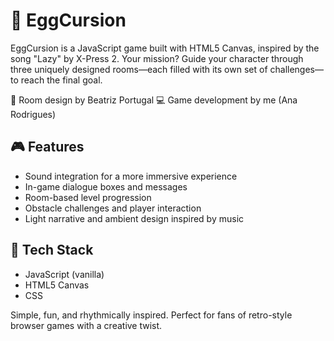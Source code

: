 # 🥚 EggCursion
EggCursion is a JavaScript game built with HTML5 Canvas, inspired by the song "Lazy" by X-Press 2.
Your mission? Guide your character through three uniquely designed rooms—each filled with its own set of challenges—to reach the final goal.

🎨 Room design by Beatriz Portugal
💻 Game development by me (Ana Rodrigues)

## 🎮 Features
- Sound integration for a more immersive experience
- In-game dialogue boxes and messages
- Room-based level progression
- Obstacle challenges and player interaction
- Light narrative and ambient design inspired by music

## 🔧 Tech Stack
- JavaScript (vanilla)
- HTML5 Canvas
- CSS

Simple, fun, and rhythmically inspired. Perfect for fans of retro-style browser games with a creative twist.
